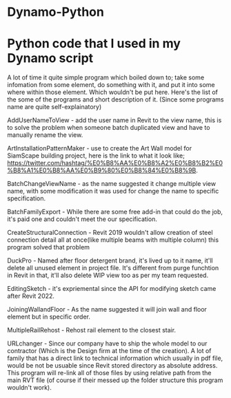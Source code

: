 # Dynamo-Python
# Python code that I used in my Dynamo script

A lot of time it quite simple program which boiled down to; take some infomation from some element, do something with it, and put it into some where within those element. Which wouldn't be put here.
Here's the list of the some of the programs and short description of it. (Since some programs name are quite self-explainatory)

AddUserNameToView - add the user name in Revit to the view name, this is to solve the problem when someone batch duplicated view and have to manually rename the view.

ArtInstallationPatternMaker - use to create the Art Wall model for SiamScape building project, here is the link to what it look like; https://twitter.com/hashtag/%E0%B8%AA%E0%B8%A2%E0%B8%B2%E0%B8%A1%E0%B8%AA%E0%B9%80%E0%B8%84%E0%B8%9B.

BatchChangeViewName - as the name suggested it change multiple view name, with some modification it was used for change the name to specific specification.

BatchFamilyExport - While there are some free add-in that could do the job, it's paid one and couldn't meet the our specification.

CreateStructuralConnection - Revit 2019 wouldn't allow creation of steel connection detail all at once(like multiple beams with multiple column) this program solved that problem

DuckPro - Named after floor detergent brand, it's lived up to it name, it'll delete all unused element in project file. It's different from purge funchtion in Revit in that, it'll also delete WIP view too as per my team requested.

EditingSketch - it's expriemental since the API for modifying sketch came after Revit 2022.

JoiningWallandFloor - As the name suggested it will join wall and floor element but in specific order.

MultipleRailRehost - Rehost rail element to the closest stair.

URLchanger - Since our company have to ship the whole model to our contractor (Which is the Design firm at the time of the creation). A lot of family that has a direct link to technical information which usually in pdf file, would be not be usuable since Revit stored directory as absolute address. This program will re-link all of those files by using relative path from the main RVT file (of course if their messed up the folder structure this program wouldn't work).
